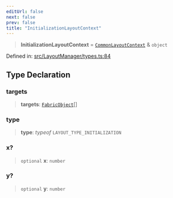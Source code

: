 ```yaml
---
editUrl: false
next: false
prev: false
title: "InitializationLayoutContext"
---
```


> **InitializationLayoutContext** = [`CommonLayoutContext`](/api/type-aliases/commonlayoutcontext/) & `object`

Defined in: [src/LayoutManager/types.ts:84](https://github.com/fabricjs/fabric.js/blob/8206f10a405480a7ba988ff6cfdde6412c1f13f8/src/LayoutManager/types.ts#L84)

## Type Declaration

### targets

> **targets**: [`FabricObject`](/api/classes/fabricobject/)[]

### type

> **type**: *typeof* `LAYOUT_TYPE_INITIALIZATION`

### x?

> `optional` **x**: `number`

### y?

> `optional` **y**: `number`
